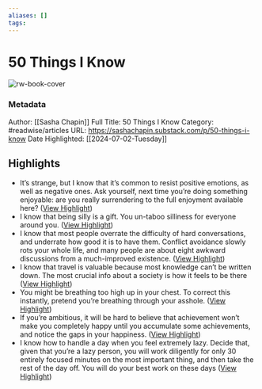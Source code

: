 ```yaml
---
aliases: []
tags:
---
```

# 50 Things I Know

![rw-book-cover](https://substack-post-media.s3.amazonaws.com/public/images/beed9923-131d-4fd9-a628-8d5f88376ae7_2500x1611.jpeg)
### Metadata
Author: [[Sasha Chapin]]
Full Title: 50 Things I Know
Category: #readwise/articles
URL: https://sashachapin.substack.com/p/50-things-i-know
Date Highlighted: [[2024-07-02-Tuesday]]

## Highlights
- It’s strange, but I know that it’s common to resist positive emotions, as well as negative ones. Ask yourself, next time you’re doing something enjoyable: are you really surrendering to the full enjoyment available here? ([View Highlight](https://read.readwise.io/read/01j1sjq2z2fyx1v2akk5a1c537))
- I know that being silly is a gift. You un-taboo silliness for everyone around you. ([View Highlight](https://read.readwise.io/read/01j1sjs4kz15zp7xggapy3cmsp))
- I know that most people overrate the difficulty of hard conversations, and underrate how good it is to have them. Conflict avoidance slowly rots your whole life, and many people are about eight awkward discussions from a much-improved existence. ([View Highlight](https://read.readwise.io/read/01j1sjsrqvmpygjq3zdq1gmrd8))
- I know that travel is valuable because most knowledge can’t be written down. The most crucial info about a society is how it feels to be there ([View Highlight](https://read.readwise.io/read/01j1sjw68hffra9d71me6xw8pd))
- You might be breathing too high up in your chest. To correct this instantly, pretend you’re breathing through your asshole. ([View Highlight](https://read.readwise.io/read/01j1sk0fj9jmkbqn82rp8zwrwb))
- If you’re ambitious, it will be hard to believe that achievement won’t make you completely happy until you accumulate some achievements, and notice the gaps in your happiness. ([View Highlight](https://read.readwise.io/read/01j1ska7ddfdsj0nwt3y3x1je4))
- I know how to handle a day when you feel extremely lazy. Decide that, given that you’re a lazy person, you will work diligently for only 30 entirely focused minutes on the most important thing, and then take the rest of the day off. You will do your best work on these days ([View Highlight](https://read.readwise.io/read/01j1skparr34crjbf8v5wg448b))

